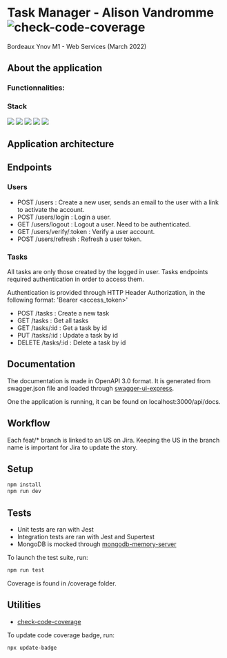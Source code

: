 # Task Manager - Alison Vandromme ![check-code-coverage](https://img.shields.io/badge/code--coverage-98.1%25-brightgreen)

Bordeaux Ynov M1 - Web Services (March 2022)

## About the application


### Functionnalities: 

### Stack

<img src="https://img.shields.io/badge/JavaScript-F7DF1E?style=for-the-badge&logo=javascript&logoColor=black" /> <img src="https://img.shields.io/badge/Node.js-339933?style=for-the-badge&logo=nodedotjs&logoColor=white" /> <img src="https://img.shields.io/badge/Express.js-000000?style=for-the-badge&logo=express&logoColor=white"/> <img src="https://img.shields.io/badge/MongoDB-4EA94B?style=for-the-badge&logo=mongodb&logoColor=white" /> <img src="https://img.shields.io/badge/Jest-C21325?style=for-the-badge&logo=jest&logoColor=white" />

## Application architecture

## Endpoints

### Users

- POST /users : Create a new user, sends an email to the user with a link to activate the account.
- POST /users/login : Login a user.
- GET /users/logout : Logout a user. Need to be authenticated.
- GET /users/verify/:token : Verify a user account.
- POST /users/refresh : Refresh a user token.

### Tasks

All tasks are only those created by the logged in user.
Tasks endpoints required authentication in order to access them.

Authentication is provided through HTTP Header Authorization, in the following format: 
'Bearer <access_token>'

- POST /tasks : Create a new task
- GET /tasks : Get all tasks
- GET /tasks/:id : Get a task by id
- PUT /tasks/:id : Update a task by id
- DELETE /tasks/:id : Delete a task by id

## Documentation

The documentation is made in OpenAPI 3.0 format.
It is generated from swagger.json file and loaded through [swagger-ui-express](https://github.com/scottie1984/swagger-ui-express).

One the application is running, it can be found on localhost:3000/api/docs.

## Workflow

Each feat/* branch is linked to an US on Jira. Keeping the US in the branch name is important for Jira to update the story. 

## Setup

```sh
npm install
npm run dev
```

## Tests

- Unit tests are ran with Jest
- Integration tests are ran with Jest and Supertest
- MongoDB is mocked through [mongodb-memory-server](https://github.com/nodkz/mongodb-memory-server)

To launch the test suite, run: 

``` sh
npm run test
```

Coverage is found in /coverage folder. 

## Utilities

- [check-code-coverage](https://github.com/bahmutov/check-code-coverage)

To update code coverage badge, run: 

```sh
npx update-badge
```

